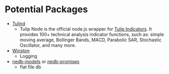 # Potential Packages

-   [Tulind](https://www.npmjs.com/package/tulind)
    -   Tulip Node is the official node.js wrapper for [Tulip Indicators](https://tulipindicators.org/). It provides 100+ technical analysis indicator functions, such as: simple moving average, Bollinger Bands, MACD, Parabolic SAR, Stochastic Oscillator, and many more.
-   [Winston](https://www.npmjs.com/package/winston)
    -   Logging
-   [nedb-models](https://www.npmjs.com/package/nedb-models) or [nedb-promises](https://www.npmjs.com/package/nedb-promises)
    -   flat file db

